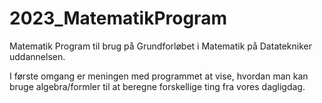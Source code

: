 # 2023_MatematikProgram
Matematik Program til brug på Grundforløbet i Matematik på Datatekniker uddannelsen.

I første omgang er meningen med programmet at vise, hvordan man kan bruge algebra/formler til at beregne forskellige ting fra vores dagligdag.
